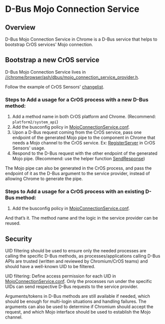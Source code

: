 # D-Bus Mojo Connection Service

## Overview

D-Bus Mojo Connection Service in Chrome is a D-Bus service that helps to
bootstrap CrOS services' Mojo connection.

## Bootstrap a new CrOS service

D-Bus Mojo Connection Service lives in [//chrome/browser/ash/dbus/mojo_connection_service_provider.h](https://chromium.googlesource.com/chromium/src.git/+/main/chrome/browser/ash/dbus/mojo_connection_service_provider.h).

Follow the example of CrOS Sensors' [changelist](https://chromium-review.googlesource.com/c/chromium/src/+/2352298).

### Steps to Add a usage for a CrOS process with a new D-Bus method:
1. Add a method name in both CrOS platform and Chrome.
   (Recommend: `platform2/system_api`)
2. Add the busconfig policy in [MojoConnectionService.conf].
3. Upon a D-Bus request coming from the CrOS service, pass one endpoint of the
   generated Mojo pipe to the component in Chrome that needs a Mojo channel to
   the CrOS service. Ex: [RegisterServer](https://chromium-review.googlesource.com/c/chromium/src/+/2352298/16/chrome/browser/ash/dbus/mojo_connection_service_provider.cc#74) in CrOS Sensors' usage.
4. Respond to the D-Bus request with the other endpoint of the generated Mojo
   pipe. (Recommend: use the helper function [SendResponse](https://chromium-review.googlesource.com/c/chromium/src/+/2352298/16/chrome/browser/ash/dbus/mojo_connection_service_provider.h#75))

The Mojo pipe can also be generated in the CrOS process, and pass the endpoint
of it as the D-Bus argument to the service provider, instead of allowing Chrome
to generate the pipe.

### Steps to Add a usage for a CrOS process with an existing D-Bus method:
1. Add the busconfig policy in [MojoConnectionService.conf].

And that’s it. The method name and the logic in the service provider can be
reused.

## Security

UID filtering should be used to ensure only the needed processes are calling
the specific D-Bus methods, as processes/applications calling D-Bus APIs are
trusted (written and reviewed by Chromium/CrOS teams) and should have a
well-known UID to be filtered.

UID filtering: Define access permission for each UID in
[MojoConnectionService.conf]. Only the processes run under the specific UIDs can
send respective D-Bus requests to the service provider.

Arguments/tokens in D-Bus methods are still available if needed, which should
be enough for multi-login situations and handling failures. The arguments can
also be used to determine if Chromium should accept the request, and which Mojo
interface should be used to establish the Mojo channel.

[MojoConnectionService.conf]: https://chromium.googlesource.com/chromium/src.git/+/main/chrome/browser/ash/dbus/org.chromium.MojoConnectionService.conf
